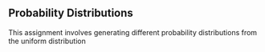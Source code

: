 ## Probability Distributions

This assignment involves generating different probability distributions from the uniform distribution
